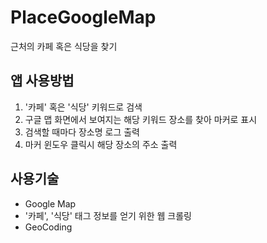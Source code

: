 # PlaceGoogleMap
근처의 카페 혹은 식당을 찾기


## 앱 사용방법
1. '카페' 혹은 '식당' 키워드로 검색
2. 구글 맵 화면에서 보여지는 해당 키워드 장소를 찾아 마커로 표시
3. 검색할 때마다 장소명 로그 출력
4. 마커 윈도우 클릭시 해당 장소의 주소 출력


## 사용기술
- Google Map
- '카페', '식당' 태그 정보를 얻기 위한 웹 크롤링
- GeoCoding
